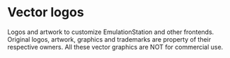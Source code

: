 # Vector logos
 Logos and artwork to customize EmulationStation and other frontends. Original logos, artwork, graphics and trademarks are property of their respective owners.  All these vector graphics are NOT for commercial use.
